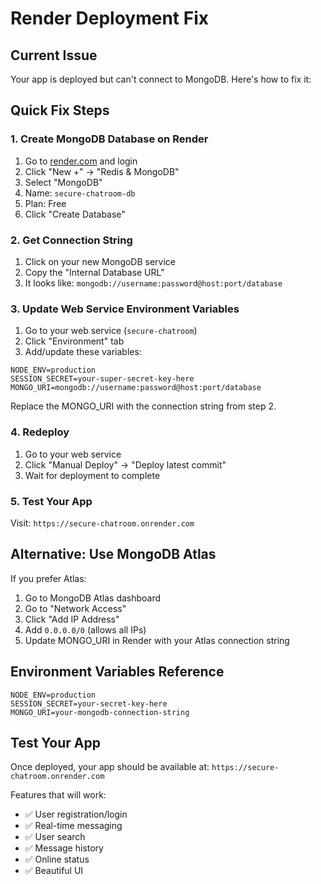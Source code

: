 # Render Deployment Fix

## Current Issue
Your app is deployed but can't connect to MongoDB. Here's how to fix it:

## Quick Fix Steps

### 1. Create MongoDB Database on Render

1. Go to [render.com](https://render.com) and login
2. Click "New +" → "Redis & MongoDB"
3. Select "MongoDB"
4. Name: `secure-chatroom-db`
5. Plan: Free
6. Click "Create Database"

### 2. Get Connection String

1. Click on your new MongoDB service
2. Copy the "Internal Database URL"
3. It looks like: `mongodb://username:password@host:port/database`

### 3. Update Web Service Environment Variables

1. Go to your web service (`secure-chatroom`)
2. Click "Environment" tab
3. Add/update these variables:

```
NODE_ENV=production
SESSION_SECRET=your-super-secret-key-here
MONGO_URI=mongodb://username:password@host:port/database
```

Replace the MONGO_URI with the connection string from step 2.

### 4. Redeploy

1. Go to your web service
2. Click "Manual Deploy" → "Deploy latest commit"
3. Wait for deployment to complete

### 5. Test Your App

Visit: `https://secure-chatroom.onrender.com`

## Alternative: Use MongoDB Atlas

If you prefer Atlas:

1. Go to MongoDB Atlas dashboard
2. Go to "Network Access"
3. Click "Add IP Address"
4. Add `0.0.0.0/0` (allows all IPs)
5. Update MONGO_URI in Render with your Atlas connection string

## Environment Variables Reference

```
NODE_ENV=production
SESSION_SECRET=your-secret-key-here
MONGO_URI=your-mongodb-connection-string
```

## Test Your App

Once deployed, your app should be available at:
`https://secure-chatroom.onrender.com`

Features that will work:
- ✅ User registration/login
- ✅ Real-time messaging
- ✅ User search
- ✅ Message history
- ✅ Online status
- ✅ Beautiful UI 